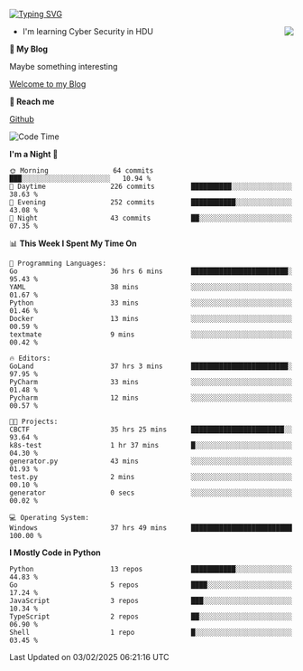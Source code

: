 [![Typing SVG](https://readme-typing-svg.herokuapp.com?font=Fira+Code&pause=1000&random=false&width=450&height=60&lines=Hello+%F0%9F%91%8B%F0%9F%8F%BB;I'm+JBNRZ)](https://git.io/typing-svg)

<a href="#">
  <img align="right" src="https://github-readme-stats.vercel.app/api?username=JBNRZ&show_icons=true&bg_color=15,f2f7fd,E0EAFC" />
</a>

- I'm learning Cyber Security in HDU

 **🌱 My Blog**

Maybe something interesting

[Welcome to my Blog](https://jbnrz.com.cn/)

 **💬 Reach me** 

[Github](https://github.com/JBNRZ)


<!--START_SECTION:waka-->
![Code Time](http://img.shields.io/badge/Code%20Time-926%20hrs%2049%20mins-blue)

**I'm a Night 🦉** 

```text
🌞 Morning                64 commits          ███░░░░░░░░░░░░░░░░░░░░░░   10.94 % 
🌆 Daytime                226 commits         ██████████░░░░░░░░░░░░░░░   38.63 % 
🌃 Evening                252 commits         ███████████░░░░░░░░░░░░░░   43.08 % 
🌙 Night                  43 commits          ██░░░░░░░░░░░░░░░░░░░░░░░   07.35 % 
```


📊 **This Week I Spent My Time On** 

```text
💬 Programming Languages: 
Go                       36 hrs 6 mins       ████████████████████████░   95.43 % 
YAML                     38 mins             ░░░░░░░░░░░░░░░░░░░░░░░░░   01.67 % 
Python                   33 mins             ░░░░░░░░░░░░░░░░░░░░░░░░░   01.46 % 
Docker                   13 mins             ░░░░░░░░░░░░░░░░░░░░░░░░░   00.59 % 
textmate                 9 mins              ░░░░░░░░░░░░░░░░░░░░░░░░░   00.42 % 

🔥 Editors: 
GoLand                   37 hrs 3 mins       ████████████████████████░   97.95 % 
PyCharm                  33 mins             ░░░░░░░░░░░░░░░░░░░░░░░░░   01.48 % 
Pycharm                  12 mins             ░░░░░░░░░░░░░░░░░░░░░░░░░   00.57 % 

🐱‍💻 Projects: 
CBCTF                    35 hrs 25 mins      ███████████████████████░░   93.64 % 
k8s-test                 1 hr 37 mins        █░░░░░░░░░░░░░░░░░░░░░░░░   04.30 % 
generator.py             43 mins             ░░░░░░░░░░░░░░░░░░░░░░░░░   01.93 % 
test.py                  2 mins              ░░░░░░░░░░░░░░░░░░░░░░░░░   00.10 % 
generator                0 secs              ░░░░░░░░░░░░░░░░░░░░░░░░░   00.02 % 

💻 Operating System: 
Windows                  37 hrs 49 mins      █████████████████████████   100.00 % 
```

**I Mostly Code in Python** 

```text
Python                   13 repos            ███████████░░░░░░░░░░░░░░   44.83 % 
Go                       5 repos             ████░░░░░░░░░░░░░░░░░░░░░   17.24 % 
JavaScript               3 repos             ███░░░░░░░░░░░░░░░░░░░░░░   10.34 % 
TypeScript               2 repos             ██░░░░░░░░░░░░░░░░░░░░░░░   06.90 % 
Shell                    1 repo              █░░░░░░░░░░░░░░░░░░░░░░░░   03.45 % 
```




 Last Updated on 03/02/2025 06:21:16 UTC
<!--END_SECTION:waka-->
